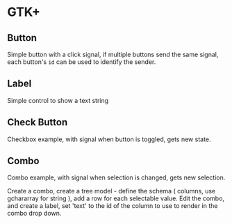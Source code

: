 # GTK+

## Button

Simple button with a click signal, if multiple buttons send the same signal, each button's `id` can be used to identify the sender.

## Label

Simple control to show a text string

## Check Button

Checkbox example, with signal when button is toggled, gets new state.

## Combo

Combo example, with signal when selection is changed, gets new selection.

Create a combo, create a tree model - define the schema ( columns, use gchararray for string ), add a row for each selectable value.  Edit the combo, and create a label, set 'text' to the id of the column to use to render in the combo drop down.

